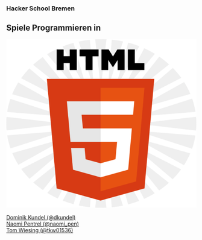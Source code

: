 <h3>Hacker School Bremen</h3>
<h2>Spiele Programmieren in</h2>
<img class="html5-front-logo" src="images/html5-oval.png" alt="HTML5">
<p>
<a href="https://twitter.com/dkundel" target="_blank">Dominik Kundel (@dkundel)</a>
<br>
<a href="https://twitter.com/naomi_pen" target="_blank">Naomi Pentrel (@naomi_pen)</a>
<br>
<a href="https://twitter.com/tkw01536" target="_blank">Tom Wiesing (@tkw01536)</a>
</p>